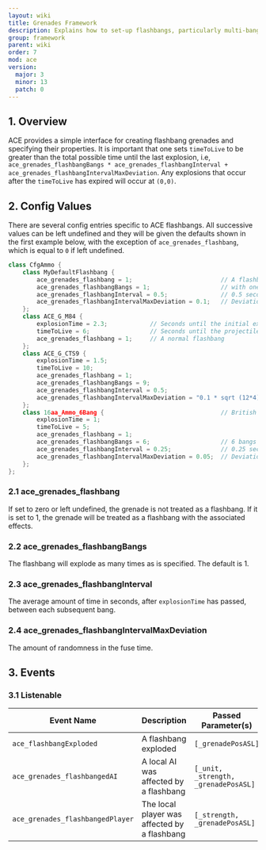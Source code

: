 ```yaml
---
layout: wiki
title: Grenades Framework
description: Explains how to set-up flashbangs, particularly multi-bangs.
group: framework
parent: wiki
order: 7
mod: ace
version:
  major: 3
  minor: 13
  patch: 0
---
```


## 1. Overview

ACE provides a simple interface for creating flashbang grenades and specifying their properties. It is important that one sets `timeToLive` to be greater than the total possible time until the last explosion, i.e, `ace_grenades_flashbangBangs * ace_grenades_flashbangInterval + ace_grenades_flashbangIntervalMaxDeviation`. Any explosions that occur after the `timeToLive` has expired will occur at `(0,0)`.


## 2. Config Values

There are several config entries specific to ACE flashbangs. All successive values can be left undefined and they will be given the defaults shown in the first example below, with the exception of `ace_grenades_flashbang`, which is equal to `0` if left undefined.

```cpp
class CfgAmmo {
    class MyDefaultFlashbang {
        ace_grenades_flashbang = 1;                         // A flashbang
        ace_grenades_flashbangBangs = 1;                    // with one bang
        ace_grenades_flashbangInterval = 0.5;               // 0.5 seconds between each subsequent bang
        ace_grenades_flashbangIntervalMaxDeviation = 0.1;   // Deviation of up to ± 0.1 seconds on each fuse
    };
    class ACE_G_M84 {
        explosionTime = 2.3;            // Seconds until the initial explosion
        timeToLive = 6;                 // Seconds until the projectile is removed
        ace_grenades_flashbang = 1;     // A normal flashbang
    };
    class ACE_G_CTS9 {
        explosionTime = 1.5;
        timeToLive = 10;
        ace_grenades_flashbang = 1;
        ace_grenades_flashbangBangs = 9;                                        // 9 bangs
        ace_grenades_flashbangInterval = 0.5;                                   // 0.5 seconds between each subsequent bang
        ace_grenades_flashbangIntervalMaxDeviation = "0.1 * sqrt (12*4) / 2";   // Standard deviation of 0.1 seconds on each fuse
    };
    class 16aa_Ammo_6Bang {                                 // British Armed Forces L107A1
        explosionTime = 1;
        timeToLive = 5;
        ace_grenades_flashbang = 1;
        ace_grenades_flashbangBangs = 6;                    // 6 bangs
        ace_grenades_flashbangInterval = 0.25;              // 0.25 seconds between each subsequent bang
        ace_grenades_flashbangIntervalMaxDeviation = 0.05;  // Deviation of up to ± 0.05 seconds on each fuse
    };
};
```

### 2.1 ace_grenades_flashbang

If set to zero or left undefined, the grenade is not treated as a flashbang. If it is set to 1, the grenade will be treated as a flashbang with the associated effects.

### 2.2 ace_grenades_flashbangBangs

The flashbang will explode as many times as is specified. The default is 1.

### 2.3 ace_grenades_flashbangInterval

The average amount of time in seconds, after `explosionTime` has passed, between each subsequent bang.

### 2.4 ace_grenades_flashbangIntervalMaxDeviation

The amount of randomness in the fuse time.

## 3. Events

### 3.1 Listenable

Event Name | Description | Passed Parameter(s) | Locality
---------- | ----------- | ------------------- | --------
`ace_flashbangExploded` | A flashbang exploded | `[_grenadePosASL]` | Global
`ace_grenades_flashbangedAI` | A local AI was affected by a flashbang | `[_unit, _strength, _grenadePosASL]` | Local
`ace_grenades_flashbangedPlayer` | The local player was affected by a flashbang | `[_strength, _grenadePosASL]` | Local
